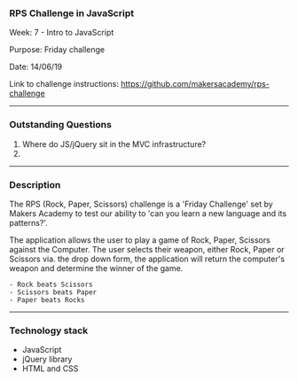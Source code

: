 ### RPS Challenge in JavaScript

Week: 7 - Intro to JavaScript

Purpose: Friday challenge

Date: 14/06/19

Link to challenge instructions: https://github.com/makersacademy/rps-challenge

---------

### Outstanding Questions

1. Where do JS/jQuery sit in the MVC infrastructure?
2. 

---------

### Description

The RPS (Rock, Paper, Scissors) challenge is a 'Friday Challenge' set by Makers Academy to test our ability to 'can you learn a new language and its patterns?'.

The application allows the user to play a game of Rock, Paper, Scissors against the Computer. The user selects their weapon, either Rock, Paper or Scissors via. the drop down form, the application will return the computer's weapon and determine the winner of the game.

```
- Rock beats Scissors
- Scissors beats Paper
- Paper beats Rocks
```

---------

### Technology stack

* JavaScript
* jQuery library
* HTML and CSS